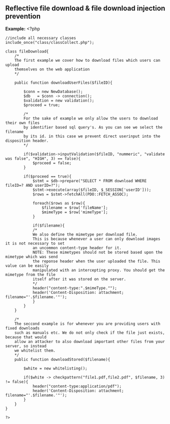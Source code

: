  Reflective file download & file download injection prevention
-------

**Example:**
	<?php

	//include all necessary classes
	include_once("class/classCollect.php");

	class fileDownload{
		/*
		The first example we cover how to download files which users can upload
		themselves on the web application
		*/
	
		public function downloadUserFiles($fileID){		
		
			$conn = new NewDatabase();
			$db   = $conn -> connection(); 
			$validation = new validation();
			$proceed = true;
	
			/*
			For the sake of example we only allow the users to download their own files
			by identifier based sql query's. As you can see we select the filename
			by its id. in this case we prevent direct userinput into the disposition header.
			*/
		
			if($validation->inputValidation($fileID, "nummeric", "validate was false", "HIGH", 3) == false){
				$proceed = false;
			}

			if($proceed == true){
				$stmt = $db->prepare("SELECT * FROM download WHERE fileID=? AND userID=?");
				$stmt->execute(array($fileID, $_SESSION['userID']));
				$rows = $stmt->fetchAll(PDO::FETCH_ASSOC);
	
				foreach($rows as $row){
					$filename = $row['fileName'];
					$mimeType = $row['mimeType'];	
				}
		
				if($filename){
				/*
				We also define the mimetype per download file.
				This is because whenever a user can only download images it is not necessary to set
				an uncommon content-type header for it.
				NOTE: These mimetypes should not be stored based upon the mimetype which was send 
				the reponse header when the user uploaded the file. This value can be easily 
				manipulated with an intercepting proxy. You should get the mimetype from the file
				itself after it was stored on the server.
				*/
				header("content-type:".$mimeType."");
				header('Content-Disposition: attachment; filename="'.$filename.'"');
				}
			}
		}
	
		/*
		The seccond example is for whenever you are providing users with fixed downloads
		such as manuals etc. We do not only check if the file just exists, because that would
		allow an attacker to also download important other files from your server, so instead
		we whitelist them.
		*/
		public function downloadStored($filename){
	
			$white = new whitelisting();
		
			if($white -> checkpattern("file1.pdf,file2.pdf", $filename, 3) != false){
				header("content-type:application/pdf");
				header('Content-Disposition: attachment; filename="'.$filename.'"');
			}
		}
	}

	?>
